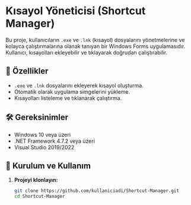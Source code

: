 
# Kısayol Yöneticisi (Shortcut Manager)

Bu proje, kullanıcıların `.exe` ve `.lnk` (kısayol) dosyalarını yönetmelerine ve kolayca çalıştırmalarına olanak tanıyan bir Windows Forms uygulamasıdır. Kullanıcı, kısayolları ekleyebilir ve tıklayarak doğrudan çalıştırabilir.

## 📌 Özellikler
- `.exe` ve `.lnk` dosyalarını ekleyerek kısayol oluşturma.
- Otomatik olarak uygulama simgelerini yükleme.
- Kısayolları listeleme ve tıklanarak çalıştırma.

## 🛠️ Gereksinimler
- Windows 10 veya üzeri
- .NET Framework 4.7.2 veya üzeri
- Visual Studio 2019/2022

## 🚀 Kurulum ve Kullanım
1. **Projeyi klonlayın:**
   ```sh
   git clone https://github.com/kullaniciadi/Shortcut-Manager.git
   cd Shortcut-Manager
